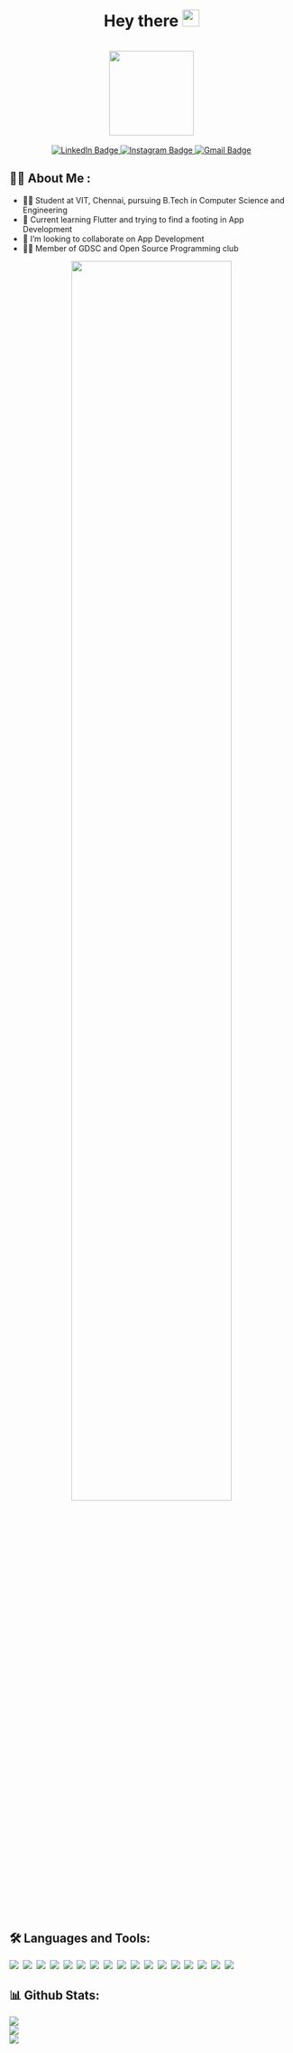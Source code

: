 <div id="header" align="center">
  <h1>
  Hey there
  <img src="https://media.giphy.com/media/hvRJCLFzcasrR4ia7z/giphy.gif" width="30px"/>
  </h1>
  <br>
  <img src="https://media.giphy.com/media/7NoNw4pMNTvgc/giphy.gif" width="150"/>
  <br>
  <br>
  <a href="https://www.linkedin.com/in/shivam-singh-63797a237/">
    <img src="https://img.shields.io/badge/linkedin-blue?logo=linkedin&logoColor=white&style=for-the-badge" alt="LinkedIn Badge"/>
  </a>
  <a href="https://www.instagram.com/sh__i__v__am/">
    <img src="https://img.shields.io/badge/Instagram-pink?logo=instagram&logoColor=black&style=for-the-badge" alt="Instagram Badge"/>
  </a>
  <a href="https://mail.google.com/mail/?view=cm&fs=1&to=shivam9753singh@gmail.com">
    <img src="https://img.shields.io/badge/gmail-red?logo=gmail&logoColor=white&style=for-the-badge" alt="Gmail Badge"/>
  </a>
</div>
<h2>
👨‍💻 About Me :
</h2>
<ul>
  <li> 👨‍🎓 Student at VIT, Chennai, pursuing B.Tech in Computer Science and Engineering</li>
  <li> 📱 Current learning Flutter and trying to find a footing in App Development</li>
  <li> 🤝 I’m looking to collaborate on App Development </li>
  <li> 👨‍🎨 Member of GDSC and Open Source Programming club </li>
</ul>
<div align="center">
  <img src="https://media.giphy.com/media/Ah3zHH7hvsSB2/giphy.gif" width="75%"/>
</div>
<h2>
  🛠️ Languages and Tools:
 </h2>
 <div>
  <img src="https://img.shields.io/badge/Flutter-%2302569B.svg?style=for-the-badge&logo=Flutter&logoColor=white"/>&nbsp;
  <img src="https://img.shields.io/badge/Firebase-039BE5?style=for-the-badge&logo=Firebase&logoColor=white"/>&nbsp;
  <img src="https://img.shields.io/badge/dart-%230175C2.svg?style=for-the-badge&logo=dart&logoColor=white"/>&nbsp;
  <img src="https://img.shields.io/badge/c-%2300599C.svg?style=for-the-badge&logo=c&logoColor=white"/>&nbsp;
  <img src="https://img.shields.io/badge/c++-%2300599C.svg?style=for-the-badge&logo=c%2B%2B&logoColor=white"/>&nbsp;
  <img src="https://img.shields.io/badge/html5-%23E34F26.svg?style=for-the-badge&logo=html5&logoColor=white"/>&nbsp;
  <img src="https://img.shields.io/badge/markdown-%23000000.svg?style=for-the-badge&logo=markdown&logoColor=white"/>&nbsp;
  <img src="https://img.shields.io/badge/java-%23ED8B00.svg?style=for-the-badge&logo=java&logoColor=white"/>&nbsp;
  <img src="https://img.shields.io/badge/javascript-%23323330.svg?style=for-the-badge&logo=javascript&logoColor=%23F7DF1E"/>&nbsp;
  <img src="https://img.shields.io/badge/python-3670A0?style=for-the-badge&logo=python&logoColor=ffdd54"/>&nbsp;
  <img src="https://img.shields.io/badge/mysql-%2300f.svg?style=for-the-badge&logo=mysql&logoColor=white"/>&nbsp;
  <img src="https://img.shields.io/badge/MongoDB-%234ea94b.svg?style=for-the-badge&logo=mongodb&logoColor=white"/>&nbsp;
  <img src="https://img.shields.io/badge/css3-%231572B6.svg?style=for-the-badge&logo=css3&logoColor=white"/>&nbsp;
  <img src="https://img.shields.io/badge/adobe%20photoshop-%2331A8FF.svg?style=for-the-badge&logo=adobe%20photoshop&logoColor=white"/>&nbsp;
  <img src="https://img.shields.io/badge/Adobe%20Premiere%20Pro-9999FF.svg?style=for-the-badge&logo=Adobe%20Premiere%20Pro&logoColor=white"/>&nbsp;
  <img src="https://img.shields.io/badge/Adobe%20After%20Effects-9999FF.svg?style=for-the-badge&logo=Adobe%20After%20Effects&logoColor=white"/>&nbsp;
  <img src="https://img.shields.io/badge/Gimp-657D8B?style=for-the-badge&logo=gimp&logoColor=FFFFFF"/>&nbsp;
</div> 
<h2>
  📊 Github Stats:
</h2>
<div>
  <img src="https://github-readme-stats.vercel.app/api?username=mavihS-0&theme=dark&show_icons=true"/><br>
  <img src="http://github-readme-streak-stats.herokuapp.com?user=mavihS-0&theme=dark"/><br>
  <img src="https://github-readme-stats.vercel.app/api/top-langs/?username=mavihS-0&layout=compact&theme=vision-friendly-dark"/>
</div>
